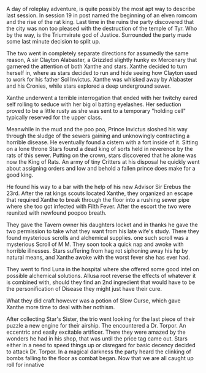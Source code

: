 A day of roleplay adventure, is quite possibly the most apt way to describe last session. In session 19 in post named the beginning of an elven romcom and the rise of the rat king. Last time in the ruins the party discovered that the city was non too pleased with the destruction of the temple of Tyr. Who by the way, is the Triumvirate god of Justice. Surrounded the party made some last minute decision to split up.

The two went in completely separate directions for assumedly the same reason, A sir Clayton Alabaster, a Grizzled slightly hunky ex Mercenary that garnered the attention of both Xanthe and stars. Xanthe decided to turn herself in, where as stars decided to run and hide seeing how Clayton used to work for his father Sol Invictus. Xanthe was whisked away by Alabaster and his Cronies, while stars explored a deep underground sewer. 

Xanthe underwent a terrible interrogation that ended with her twitchy eared self rolling to seduce with her big ol batting eyelashes. Her seduction proved to be a little rusty as she was sent to a temporary "holding cell" typically reserved for the upper class. 

Meanwhile in the mud and the poo poo, Prince Invictus sloshed his way through the sludge of the sewers gaining and unknowingly contracting a horrible disease.  He eventually found a cistern with a fort inside of it. Sitting on a lone throne Stars found a dead king of sorts held in reverence by the rats of this sewer. Putting on the crown, stars discovered that he alone was now the King of Rats. An army of tiny Critters at his disposal he quickly went about assigning orders and low and behold a fallen prince does make for a good king. 

He found his way to a bar with the help of his new Advisor Sir Erebus the 23rd. After the rat kings scouts located Xanthe, they organized an escape that required Xanthe to break through the floor into a rushing sewer pipe where she too got infected with Filth Fever. After the escort the two were reunited with newfound poopoo breath. 

They gave the Tavern owner his daughters locket and in thanks he gave the two permission to take what they want from his late wife's study. There they found mysterious scrolls and alchemical supplies. one such scroll was a mysterious Scroll of M M. They soon took a quick nap and awoke with horrible illnesses. Stars suffering from hag rot siphoning away his hp by natural means, and Xanthe awoke with the worst fever she has ever had. 

They went to find Luna in the hospital where she offered some good intel on possible alchemical solutions. Allusa root reverse the effects of whatever it is combined with, should they find an 2nd ingredient that would have to be the personification of Disease they might just have their cure. 

What they did craft however was a potion of Slow Curse, which gave Xanthe more time to deal with her nothism. 

After collecting Star's Sister, the trio went looking for the last piece of their puzzle a new engine for their airship. 
The encountered a Dr. Torpor. An eccentric and easily excitable artificer. There they were amazed by the wonders he had in his shop, that was until the price tag came out. Stars either in a need to speed things up or disregard for basic decency decided to attack Dr. Torpor. In a magical darkness the party heard the clinking of bombs falling to the floor as combat began. Now that we are all caught up roll for innative